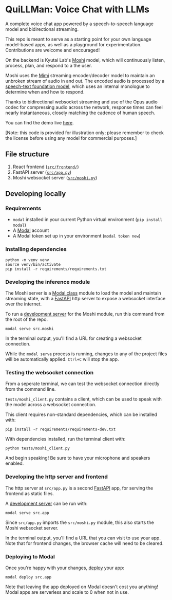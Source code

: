 # QuiLLMan: Voice Chat with LLMs

A complete voice chat app powered by a speech-to-speech language model and bidirectional streaming.

This repo is meant to serve as a starting point for your own language model-based apps, as well as a playground for experimentation. Contributions are welcome and encouraged!

On the backend is Kyutai Lab's [Moshi](https://github.com/kyutai-labs/moshi) model, which will continuously listen, process, plan, and respond to a the user. 

Moshi uses the [Mimi](https://huggingface.co/kyutai/mimi) streaming encoder/decoder model to maintain an unbroken stream of audio in and out. The encoded audio is processed by a [speech-text foundation model](https://huggingface.co/kyutai/moshiko-pytorch-bf16), which uses an internal monologue to determine when and how to respond.

Thanks to bidirectional websocket streaming and use of the Opus audio codec for compressing audio across the network, response times can feel nearly instantaneous, closely matching the cadence of human speech.

You can find the demo live [here](https://modal-labs--quillman-web.modal.run/).

[Note: this code is provided for illustration only; please remember to check the license before using any model for commercial purposes.]

## File structure

1. React frontend ([`src/frontend/`](./src/frontend/))
2. FastAPI server ([`src/app.py`](./src/app.py))
3. Moshi websocket server ([`src/moshi.py`](./src/moshi.py))

## Developing locally

### Requirements

- `modal` installed in your current Python virtual environment (`pip install modal`)
- A [Modal](http://modal.com/) account
- A Modal token set up in your environment (`modal token new`)

### Installing dependencies
```shell
python -m venv venv
source venv/bin/activate
pip install -r requirements/requirements.txt
```

### Developing the inference module

The Moshi server is a [Modal class](https://modal.com/docs/reference/modal.Cls#modalcls) module to load the model and maintain streaming state, with a [FastAPI](https://fastapi.tiangolo.com/) http server to expose a websocket interface over the internet.

To run a [development server]((https://modal.com/docs/guide/webhooks#developing-with-modal-serve)) for the Moshi module, run this command from the root of the repo.

```shell
modal serve src.moshi
```

In the terminal output, you'll find a URL for creating a websocket connection.

While the `modal serve` process is running, changes to any of the project files will be automatically applied. `Ctrl+C` will stop the app. 

### Testing the websocket connection
From a seperate terminal, we can test the websocket connection directly from the command line.

`tests/moshi_client.py` contains a client, which can be used to speak with the model across a websocket connection.

This client requires non-standard dependencies, which can be installed with:
```shell
pip install -r requirements/requirements-dev.txt
```

With dependencies installed, run the terminal client with:
```shell
python tests/moshi_client.py
```

And begin speaking! Be sure to have your microphone and speakers enabled.

### Developing the http server and frontend

The http server at `src/app.py` is a second [FastAPI](https://fastapi.tiangolo.com/) app, for serving the frontend as static files.

A [development server]((https://modal.com/docs/guide/webhooks#developing-with-modal-serve)) can be run with:

```shell
modal serve src.app
```

Since `src/app.py` imports the `src/moshi.py` module, this also starts the Moshi websocket server.


In the terminal output, you'll find a URL that you can visit to use your app. Note that for frontend changes, the browser cache will need to be cleared.

### Deploying to Modal

Once you're happy with your changes, [deploy](https://modal.com/docs/guide/managing-deployments#creating-deployments) your app:

```shell
modal deploy src.app
```

Note that leaving the app deployed on Modal doesn't cost you anything! Modal apps are serverless and scale to 0 when not in use.
